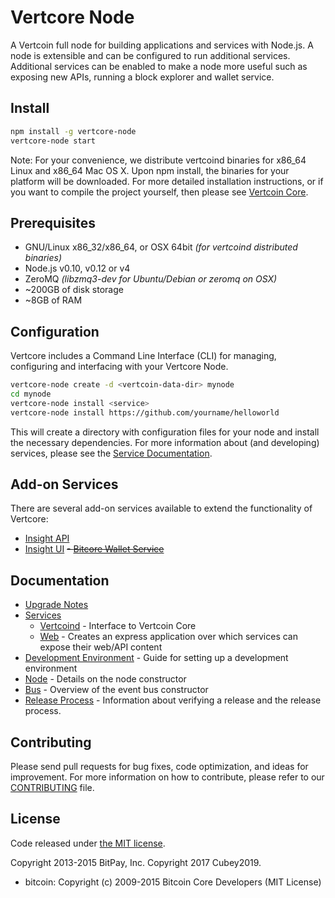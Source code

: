 Vertcore Node
============

A Vertcoin full node for building applications and services with Node.js. A node is extensible and can be configured to run additional services. Additional services can be enabled to make a node more useful such as exposing new APIs, running a block explorer and wallet service.

## Install

```bash
npm install -g vertcore-node
vertcore-node start
```

Note: For your convenience, we distribute vertcoind binaries for x86_64 Linux and x86_64 Mac OS X. Upon npm install, the binaries for your platform will be downloaded. For more detailed installation instructions, or if you want to compile the project yourself, then please see [Vertcoin Core](https://github.com/vertcoin/vertcoin).

## Prerequisites

- GNU/Linux x86_32/x86_64, or OSX 64bit *(for vertcoind distributed binaries)*
- Node.js v0.10, v0.12 or v4
- ZeroMQ *(libzmq3-dev for Ubuntu/Debian or zeromq on OSX)*
- ~200GB of disk storage
- ~8GB of RAM

## Configuration

Vertcore includes a Command Line Interface (CLI) for managing, configuring and interfacing with your Vertcore Node.

```bash
vertcore-node create -d <vertcoin-data-dir> mynode
cd mynode
vertcore-node install <service>
vertcore-node install https://github.com/yourname/helloworld
```

This will create a directory with configuration files for your node and install the necessary dependencies. For more information about (and developing) services, please see the [Service Documentation](docs/services.md).

## Add-on Services

There are several add-on services available to extend the functionality of Vertcore:

- [Insight API](https://github.com/Cubey2019/insight-vtc-api)
- [Insight UI](https://github.com/Cubey2019/insight-vtc-ui)
~~- [Bitcore Wallet Service](https://github.com/bitpay/bitcore-wallet-service)~~

## Documentation

- [Upgrade Notes](docs/upgrade.md)
- [Services](docs/services.md)
  - [Vertcoind](docs/services/bitcoind.md) - Interface to Vertcoin Core
  - [Web](docs/services/web.md) - Creates an express application over which services can expose their web/API content
- [Development Environment](docs/development.md) - Guide for setting up a development environment
- [Node](docs/node.md) - Details on the node constructor
- [Bus](docs/bus.md) - Overview of the event bus constructor
- [Release Process](docs/release.md) - Information about verifying a release and the release process.

## Contributing

Please send pull requests for bug fixes, code optimization, and ideas for improvement. For more information on how to contribute, please refer to our [CONTRIBUTING](https://github.com/Cubey2019/vertcore/blob/master/CONTRIBUTING.md) file.

## License

Code released under [the MIT license](https://github.com/Cubey2019/vertcore-node/blob/master/LICENSE).

Copyright 2013-2015 BitPay, Inc.
Copyright 2017 Cubey2019.

- bitcoin: Copyright (c) 2009-2015 Bitcoin Core Developers (MIT License)
